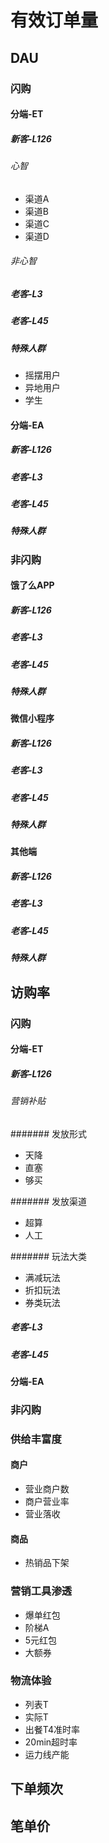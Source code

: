 # 有效订单量

## DAU
### 闪购
#### 分端-ET
##### 新客-L126
###### 心智
- 渠道A
- 渠道B
- 渠道C
- 渠道D
###### 非心智

##### 老客-L3
##### 老客-L45
##### 特殊人群
- 摇摆用户
- 异地用户
- 学生

#### 分端-EA
##### 新客-L126
##### 老客-L3
##### 老客-L45
##### 特殊人群

### 非闪购
#### 饿了么APP
##### 新客-L126
##### 老客-L3
##### 老客-L45
##### 特殊人群

#### 微信小程序
##### 新客-L126
##### 老客-L3
##### 老客-L45
##### 特殊人群

#### 其他端
##### 新客-L126
##### 老客-L3
##### 老客-L45
##### 特殊人群

## 访购率
### 闪购
#### 分端-ET
##### 新客-L126
###### 营销补贴

####### 发放形式
- 天降
- 直塞
- 够买


####### 发放渠道
- 超算
- 人工

####### 玩法大类
- 满减玩法
- 折扣玩法
- 券类玩法

##### 老客-L3
##### 老客-L45

#### 分端-EA

### 非闪购

### 供给丰富度
#### 商户
- 营业商户数
- 商户营业率
- 营业落收

#### 商品
- 热销品下架

### 营销工具渗透
- 爆单红包
- 阶梯A
- 5元红包
- 大额券

### 物流体验
- 列表T
- 实际T
- 出餐T4准时率
- 20min超时率
- 运力线产能

## 下单频次

## 笔单价